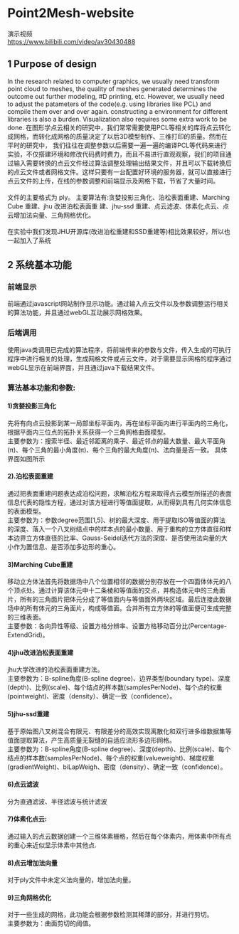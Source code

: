 # Point2Mesh-website
演示视频<br>
https://www.bilibili.com/video/av30430488
## 1 Purpose of design
In the research related to computer graphics, we usually need transform point cloud to meshes, the quality of meshes generated determines the outcome out further modeling, #D printing, etc. However, we usually need to adjust the patameters of the code(e.g. using libraries like PCL) and compile them over and over again. constructing a environment for different libraries is also a burden. Visualization also requires some extra work to be done. 在图形学点云相关的研究中，我们常常需要使用PCL等相关的库将点云转化成网格，而转化成网格的质量决定了以后3D模型制作、三维打印的质量。然而在平时的研究中， 我们往往在调整参数以后需要一遍一遍的编译PCL等代码来进行实验，不仅搭建环境和修改代码费时费力，而且不易进行直观观察，我们的项目通过输入需要转换的点云文件经过算法调整处理输出结果文件，并且可以下载转换后的点云文件或者网格文件。这样只要有一台配置好环境的服务器，就可以直接进行点云文件的上传，在线的参数调整和前端显示及网格下载，节省了大量时间。<br><br>文件的主要格式为 ply。 主要算法有:贪婪投影三角化、泊松表面重建、Marching Cube 重建、jhu 改进泊松表面重 建、jhu-ssd 重建、点云滤波、体素化点云、点云增加法向量、三角网格优化。<br><br> 在实验中我们发现JHU开源库(改进泊松重建和SSD重建等)相比效果较好，所以也一起加入了系统
## 2 系统基本功能

### 前端显示
前端通过javascript网站制作显示功能。通过输入点云文件以及参数调整运行相关的算法功能，并且通过webGL互动展示网格效果。
### 后端调用
使用java类调用已完成的算法程序，将前端传来的参数与文件，传入生成的可执行程序中进行相关的处理，生成网格文件或点云文件，对于需要显示网格的程序通过webGL显示在前端界面，并且通过java下载结果文件。
### 算法基本功能和参数:
#### 1)贪婪投影三角化
先将有向点云投影到某一局部坐标平面内，再在坐标平面内进行平面内的三角化，根据平面内三位点的拓扑关系获得一个三角网格曲面模型。<br>
主要参数为：搜索半径、最近邻距离的乘子、最近邻点的最大数量、最大平面角(π)、每个三角的最小角度(π)、每个三角的最大角度(π)、法向量是否一致。
具体界面如图所示

 
#### 2).泊松表面重建
通过把表面重建问题表达成泊松问题，求解泊松方程来取得点云模型所描述的表面信息代表的隐性方程，通过对该方程进行等值面提取，从而得到具有几何实体信息的表面模型。<br>
主要参数为：参数degree范围[1,5]、树的最大深度、用于提取ISO等值面的算法的深度、落入一个八叉树结点中的样本点的最小数量、用于重构的立方体直径和样本边界立方体直径的比率、Gauss-Seidel迭代方法的深度、是否使用法向量的大小作为置信息、是否添加多边形的重心。


#### 3)Marching Cube重建
移动立方体法首先将数据场中八个位置相邻的数据分别存放在一个四面体体元的八个顶点处。通过计算该体元中十二条棱和等值面的交点，并构造体元中的三角面片，所有的三角面片把体元分成了等值面内与等值面外两块区域。最后连接此数据场中的所有体元的三角面片，构成等值面。合并所有立方体的等值面便可生成完整的三维表面。<br>
主要参数：各向异性等级、设置方格分辨率、设置方格移动百分比(Percentage-
ExtendGrid)。


 
#### 4)jhu改进泊松表面重建
jhu大学改进的泊松表面重建方法。<br>
主要参数为：B-spline角度(B-spline degree)、边界类型(boundary type)、深度(depth)、比例(scale)、每个结点的样本数(samplesPerNode)、每个点的权重(pointweight)、密度（density）、确定一致（confidence）。


#### 5)jhu-ssd重建
基于原始图八叉树混合有限元、有限差分的高效实现离散化和双行进多维数据集等值面提取算法，产生高质量无裂缝的自适应流形多边形网格。<br>
主要参数为：B-spline角度(B-spline degree)、深度(depth)、比例(scale)、每个结点的样本数(samplesPerNode)、每个点的权重(valueweight)、梯度权重(gradientWeight)、biLapWeigh、密度（density）、确定一致（confidence）。





#### 6)点云滤波
分为直通滤波、半径滤波与统计滤波

#### 7)体素化点云:
通过输入的点云数据创建一个三维体素栅格，然后在每个体素内，用体素中所有点的重心来近似显示体素中其他点.

#### 8)点云增加法向量
对于ply文件中未定义法向量的，增加法向量。


#### 9)三角网格优化
对于一些生成的网格，此功能会根据参数检测其稀薄的部分，并进行剪切。<br>
主要参数为：曲面剪切的阈值。
